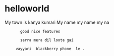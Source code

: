 # helloworld

My town is kanya kumari
       My name my name my na
       
           good nice features
           
           sarra mera dil loota gai
          
         vayyari  blackberry phone  le .
           

